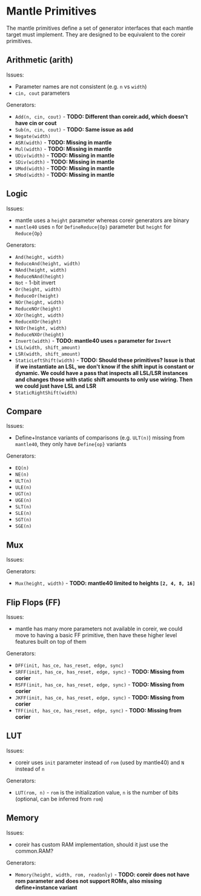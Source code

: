 # Mantle Primitives
The mantle primitives define a set of generator interfaces that each mantle
target must implement.  They are designed to be equivalent to the coreir
primitives.

## Arithmetic (arith)

Issues:
* Parameter names are not consistent (e.g. `n` vs `width`)
* `cin, cout` parameters

Generators:
* `Add(n, cin, cout)` - **TODO: Different than coreir.add, which doesn't have cin or cout**
* `Sub(n, cin, cout)` - **TODO: Same issue as add**
* `Negate(width)`
* `ASR(width)` - **TODO: Missing in mantle**
* `Mul(width)` - **TODO: Missing in mantle**
* `UDiv(width)` - **TODO: Missing in mantle**
* `SDiv(width)` - **TODO: Missing in mantle**
* `UMod(width)` - **TODO: Missing in mantle**
* `SMod(width)` - **TODO: Missing in mantle**

## Logic

Issues:
* mantle uses a `height` parameter whereas coreir generators are binary
* `mantle40` uses `n` for `DefineReduce{Op}` parameter but `height` for
  `Reduce{Op}`

Generators:
* `And(height, width)`
* `ReduceAnd(height, width)`
* `NAnd(height, width)`
* `ReduceNAnd(height)`
* `Not` - 1-bit invert
* `Or(height, width)`
* `ReduceOr(height)`
* `NOr(height, width)`
* `ReduceNOr(height)`
* `XOr(height, width)`
* `ReduceXOr(height)`
* `NXOr(height, width)`
* `ReduceNXOr(height)`
* `Invert(width)` - **TODO: mantle40 uses `n` parameter for `Invert`**
* `LSL(width, shift_amount)`
* `LSR(width, shift_amount)`
* `StaticLeftShift(width)` - **TODO: Should these primitives? Issue is that if we instantiate an LSL, we don't know if the shift input is constant or dynamic. We could have a pass that inspects all LSL/LSR instances and changes those with static shift amounts to only use wiring. Then we could just have LSL and LSR**
* `StaticRightShift(width)`

## Compare

Issues:
* Define+Instance variants of comparisons (e.g. `ULT(n)`) missing from
  `mantle40`, they only have `Define{op}` variants

Generators:
* `EQ(n)`
* `NE(n)`
* `ULT(n)`
* `ULE(n)`
* `UGT(n)`
* `UGE(n)`
* `SLT(n)`
* `SLE(n)`
* `SGT(n)`
* `SGE(n)`

## Mux

Issues:

Generators:
* `Mux(height, width)` - **TODO: mantle40 limited to heights `[2, 4, 8, 16]`**

## Flip Flops (FF)

Issues:
* mantle has many more parameters not available in coreir, we could move to
  having a basic FF primitive, then have these higher level features built on
  top of them

Generators:
* `DFF(init, has_ce, has_reset, edge, sync)`
* `SRFF(init, has_ce, has_reset, edge, sync)` - **TODO: Missing from corier**
* `RSFF(init, has_ce, has_reset, edge, sync)` - **TODO: Missing from corier**
* `JKFF(init, has_ce, has_reset, edge, sync)` - **TODO: Missing from corier**
* `TFF(init, has_ce, has_reset, edge, sync)` - **TODO: Missing from corier**

## LUT
Issues:
* coreir uses `init` parameter instead of `rom` (used by mantle40) and `N`
  instead of `n`

Generators:
* `LUT(rom, n)` - `rom` is the initialization value, `n` is the number of bits
  (optional, can be inferred from `rom`)

## Memory

Issues:
* coreir has custom RAM implementation, should it just use the common.RAM?

Generators:
* `Memory(height, width, rom, readonly)` - **TODO: coreir does not have rom parameter and does not support ROMs, also missing define+instance variant**
